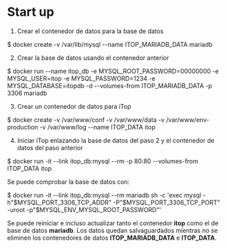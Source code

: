 Start up
========

1. Crear el contenedor de datos para la base de datos

$ docker create -v /var/lib/mysql --name ITOP_MARIADB_DATA mariadb

2. Crear la base de datos usando el contenedor anterior

$ docker run --name itop_db -e MYSQL_ROOT_PASSWORD=00000000 -e MYSQL_USER=itop -e MYSQL_PASSWORD=1234 -e MYSQL_DATABASE=itopdb -d --volumes-from ITOP_MARIADB_DATA -p 3306 mariadb

3. Crear un contenedor de datos para iTop

$ docker create -v /var/www/conf -v /var/www/data -v /var/www/env-production -v /var/www/log --name ITOP_DATA itop

4. Iniciar iTop enlazando la base de datos del paso 2 y el contenedor de datos del paso anterior

$ docker run -it --link itop_db:mysql --rm -p 80:80 --volumes-from ITOP_DATA itop

Se puede comprobar la base de datos con:

$ docker run -it --link itop_db:mysql --rm mariadb sh -c 'exec mysql -h"$MYSQL_PORT_3306_TCP_ADDR" -P"$MYSQL_PORT_3306_TCP_PORT" -uroot -p"$MYSQL_ENV_MYSQL_ROOT_PASSWORD"'

Se puede reiniciar e incluso actualizar tanto el contenedor **itop** como el de base de datos **mariadb**. Los datos quedan salvaguardados mientras no se eliminen los contenedores de datos **ITOP_MARIADB_DATA** e **ITOP_DATA**.
